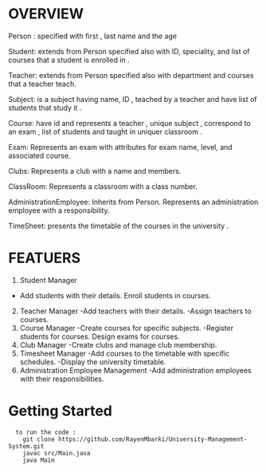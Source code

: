 # OVERVIEW


Person : specified with first , last name and the age  

Student: extends from Person specified  also with ID, speciality, and list of courses that a student  is enrolled in .

Teacher: extends from Person specified  also with department and courses that a teacher teach.

Subject: is a subject having  name, ID , teached by a teacher and have list of students that study it .

Course: have id and represents a teacher , unique subject , correspond to an exam , list of students and taught in uniquer classroom .

Exam: Represents an exam with attributes for exam name, level, and associated course.

Clubs: Represents a club with a name and members.

ClassRoom: Represents a classroom with a class number.

AdministrationEmployee: Inherits from Person. Represents an administration employee with a responsibility.

TimeSheet: presents the timetable of the courses in the university .

# FEATUERS
1. Student Manager
  - Add students with their details.
Enroll students in courses.
2. Teacher Manager
  -Add teachers with their details.
  -Assign teachers to courses.
3. Course Manager
   -Create courses for specific subjects.
   -Register students for courses.
Design exams for courses.
4. Club Manager
   -Create clubs and manage club membership.
5. Timesheet Manager
  -Add courses to the timetable with specific schedules.
  -Display the university timetable.
6. Administration Employee Management
  -Add administration employees with their responsibilities.


# Getting Started 
```
  to run the code :
    git clone https://github.com/RayenMbarki/University-Management-System.git
    javac src/Main.java
    java Main

```
